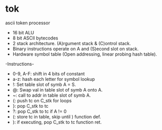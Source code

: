 # tok
 ascii token processor

- 16 bit ALU
- 8 bit ASCII bytecodes
- 2 stack architecture. (A)rgument stack & (C)ontrol stack. 
- Binary instructions operate on A and (S)econd slot on stack. 
- Hardware symbol table (Open addressing, linear probing hash table).


-Instructions-
- 0-9, A-F:  shift in 4 bits of constant
- a-z:       hash each letter for symbol lookup
- !:         Set table slot of symb A = S.
- @:         Swap val in table slot of symb A onto A.
- ~:          call to addr in table slot of symb A.
- {:          push tc on C_stk for loops
- }:          pop C_stk to tc
- ?:          pop C_stk to tc if A != 0
- (:          store tc in table, skip until ) function def.
- ):          if executing, pop C_stk to tc function ret. 
